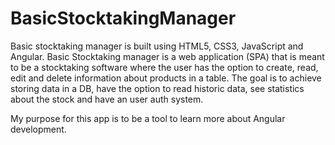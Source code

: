 # BasicStocktakingManager
Basic stocktaking manager is built using HTML5, CSS3, JavaScript and Angular. Basic Stocktaking manager is a web application (SPA) that is meant to be a stocktaking software where the user has the option to create, read, edit and delete information about products in a table. The goal is to achieve storing data in a DB, have the option to read historic data, see statistics about the stock and have an user auth system.

My purpose for this app is to be a tool to learn more about Angular development.


